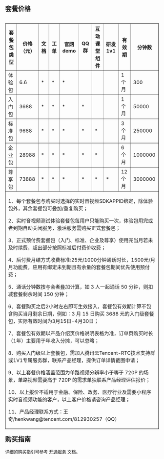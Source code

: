 
## 套餐价格

<table border="1" align="left">
            <thead>
                <tr height="40" style="text-align:center; font-weight:bold;30;">
                    <th>套餐包类型</th>
                    <th>价格（元）</th>
                    <th>文档</th>
                    <th>工单</th>
                    <th>官网demo</th>
                    <th>QQ群</th>
                    <th>互动课堂组件</th>
                    <th>研发1v1</th>
                    <th>有效期</th>
                    <th>分钟数</th>
                </tr>
            </thead>
		<tr height="30" style="text-align:left;">
                    <td>体验包</td>
                    <td>6.6</td>
                    <td>*</td>
                    <td>*</td>
                    <td>*</td>
                    <td> </td>
                    <td> </td>
                    <td> </td>
                    <td>1个月</td>
                    <td>300</td>
                <tr height="30" style="text-align:left;">
                    <td>入门包</td>
		    <td>3688</td>
                    <td>*</td>
                    <td>*</td>
                    <td>*</td>
                    <td>*</td>
                    <td> </td>
                    <td> </td>
                    <td>1个月</td>
                    <td>50000</td>
                </tr>
                <tr height="30" style="text-align:left;">
                    <td>标准包</td>
                    <td>9688</td>
                    <td>*</td>
                    <td>*</td>
                    <td>*</td>
                    <td>*</td>
                    <td>*</td>
                    <td> </td>
                    <td>3个月</td>
                    <td>250000</td>
                </tr>
                <tr height="30" style="text-align:left;">
                    <td>企业包</td>
                    <td>28988</td>
                    <td>*</td>
                    <td>*</td>
                    <td>*</td>
                    <td>*</td>
                    <td>*</td>
                    <td> </td>
                    <td>6个月</td>
                    <td>1000000</td>
                </tr>
                <tr height="30" style="text-align:left;">
                    <td>尊享包</td>
		    <td>73888</td>
                    <td>*</td>
                    <td>*</td>
                    <td>*</td>
                    <td>*</td>
                    <td>*</td>
                    <td>*</td>
                    <td>12个月</td>
                    <td>3000000</td>
                </tr>
                <tr height="30">
                    <td colspan="11">
		    <P>1、每个套餐包与购买时选择的实时音视频SDKAPPID绑定，除体验包外，其余套餐包可叠加/重复购买；</P>
                    <P>2、实时音视频测试体验套餐包每用户只能购买一次，体验包用完或者到期自动关闭服务，激活服务需购买正式套餐包；</P>
                    <p>3、正式预付费套餐包（入门、标准、企业及尊享）使用完当月若未及时续费，超出部分按照标准后付费价收费；</p>
                    <p>4、后付费月结方式收费标准:25元/1000分钟通话时长，1500元/月 月功能费，应用有绑定未到期且有余量的套餐包期间优先使用预付费；</p>
                    <p>5、通话分钟数按与会者叠加计算，如 3 人一起通话 50 分钟，则扣减套餐剩余时间 150 分钟；</p>
                    <p>6、套餐购买之后2小时左右即可生效接入，套餐包有效期计算不包含购买当月剩余日期，例如：3 月 15 日购买 3688 元的入门级套餐包，实际有效时间为3月15日-4月30日；</p>
		    <p>7、套餐包有效期以产品介绍页价格说明表格为准，订单页购买时长（1年）主要用于年收入分摊，可以忽略；</p>
		    <p>8、购买入门级以上套餐包，需加入腾讯云Tencent-RTC技术支持群或1V1专属服务群，联系产品经理，提供订单详情截图申请；</p>
		    <p>9、以上套餐价格涵盖范围为单路视频分辨率小于等于 720P 的场景，单路视频需要高于 720P 的需求单独联系产品经理评估报价；</p>
		    <p>10、以上报价不适用于金融、保险、政务、医疗行业及需要小程序实时音视频功能的客户，以上客户价格请咨询产品经理；</p>
		    <p>11、产品经理联系方式：王奇/henkwang@tencent.com/812930257（QQ）</p>
                    </td>
                </tr>
        </table>
	
## 购买指南
详细的购买指引可参考 [开通服务](https://cloud.tencent.com/document/product/647/17195) 文档。
